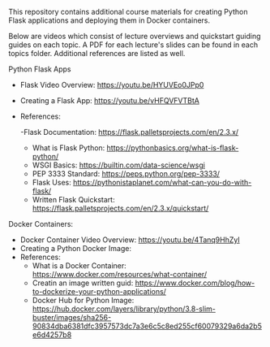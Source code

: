 This repository contains additional course materials for creating Python Flask applications and deploying them in Docker containers.

Below are videos which consist of lecture overviews and quickstart guiding guides on each topic. 
A PDF for each lecture's slides can be found in each topics folder.
Additional references are listed as well.

Python Flask Apps
 - Flask Video Overview:                  https://youtu.be/HYUVEo0JPp0
 - Creating a Flask App:                  https://youtu.be/vHFQVFVTBtA
 - References:
   
      -Flask Documentation:               https://flask.palletsprojects.com/en/2.3.x/
      - What is Flask Python:             https://pythonbasics.org/what-is-flask-python/
      - WSGI Basics:                      https://builtin.com/data-science/wsgi
      - PEP 3333 Standard:                https://peps.python.org/pep-3333/
      - Flask Uses:                       https://pythonistaplanet.com/what-can-you-do-with-flask/
      - Written Flask Quickstart:         https://flask.palletsprojects.com/en/2.3.x/quickstart/

Docker Containers:
 - Docker Container Video Overview:       https://youtu.be/4Tanq9HhZyI
 - Creating a Python Docker Image:
 - References:
      - What is a Docker Container:       https://www.docker.com/resources/what-container/
      - Creatin an image written guid:    https://www.docker.com/blog/how-to-dockerize-your-python-applications/
      - Docker Hub for Python Image:      https://hub.docker.com/layers/library/python/3.8-slim-buster/images/sha256-90834dba6381dfc3957573dc7a3e6c5c8ed255cf60079329a6da2b5e6d4257b8
  
